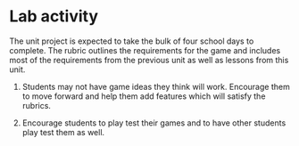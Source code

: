 # Lab activity

The unit project is expected to take the bulk of four school days to complete. The rubric outlines the requirements for the game and includes most of the requirements from the previous unit as well as lessons from this unit.
1. Students may not have game ideas they think will work. Encourage them to move forward and help them add features which will satisfy the rubrics.
   
1. Encourage students to play test their games and to have other students play test them as well.
